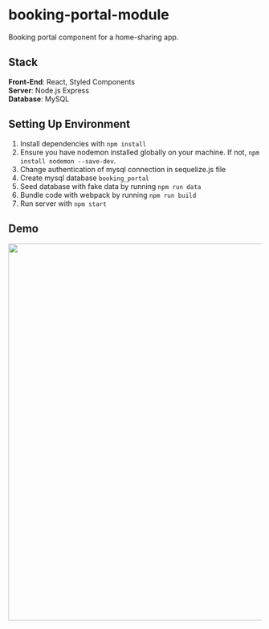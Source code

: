 # booking-portal-module
Booking portal component for a home-sharing app.

## Stack
**Front-End**: React, Styled Components<br />
**Server**: Node.js Express<br />
**Database**: MySQL<br />

## Setting Up Environment
1. Install dependencies with `npm install`
2. Ensure you have nodemon installed globally on your machine. If not, `npm install nodemon --save-dev`.
3. Change authentication of mysql connection in sequelize.js file
4. Create mysql database `booking_portal`
5. Seed database with fake data by running `npm run data`
6. Bundle code with webpack by running `npm run build`
7. Run server with `npm start`

## Demo
<p align="center">
  <img src="demo-hd.gif?raw=true" width="750px">
</p>
